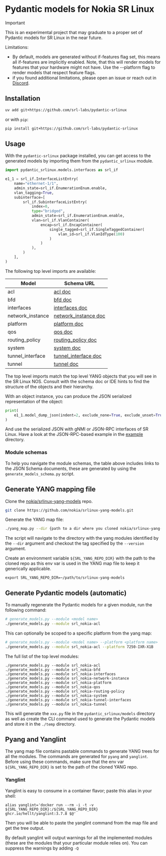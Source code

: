 # Pydantic models for Nokia SR Linux

> [!IMPORTANT]
> This is an experimental project that may graduate to a proper set of Pydantic models for SR Linux in the near future.
>
> Limitations:
>
> - By default, models are generated without if-features flag set, this means all if-features are implicitly enabled. Note, that this will render models for features that your hardware might not have. Use the --platform flag to render models that respect feature flags.
> - if you found additional limitations, please open an issue or reach out in [Discord](https://discord.gg/tZvgjQ6PZf).

## Installation

```bash
uv add git+https://github.com/srl-labs/pydantic-srlinux
```

or with `pip`:

```bash
pip install git+https://github.com/srl-labs/pydantic-srlinux
```

## Usage

With the `pydantic-srlinux` package installed, you can get access to the generated models by importing them from the `pydantic_srlinux` module.

```python
import pydantic_srlinux.models.interfaces as srl_if

e1_1 = srl_if.InterfaceListEntry(
    name="ethernet-1/1",
    admin_state=srl_if.EnumerationEnum.enable,
    vlan_tagging=True,
    subinterface=[
        srl_if.SubinterfaceListEntry(
            index=0,
            type="bridged",
            admin_state=srl_if.EnumerationEnum.enable,
            vlan=srl_if.VlanContainer(
                encap=srl_if.EncapContainer(
                    single_tagged=srl_if.SingleTaggedContainer(
                        vlan_id=srl_if.VlanIdType(100)
                    )
                )
            ),
        )
    ],
)
```

The following top level imports are available:

| Model            | Schema URL                                                                                                                                                                                        |
| ---------------- | ------------------------------------------------------------------------------------------------------------------------------------------------------------------------------------------------- |
| acl              | [acl doc](https://json-schema.app/view/%23?url=https%3A%2F%2Fraw.githubusercontent.com%2Fsrl-labs%2Fpydantic-srlinux%2Frefs%2Fheads%2Fmain%2Fschemas%2Facl_schema.json)                           |
| bfd              | [bfd doc](https://json-schema.app/view/%23?url=https%3A%2F%2Fraw.githubusercontent.com%2Fsrl-labs%2Fpydantic-srlinux%2Frefs%2Fheads%2Fmain%2Fschemas%2Fbfd_schema.json)                           |
| interfaces       | [interfaces doc](https://json-schema.app/view/%23?url=https%3A%2F%2Fraw.githubusercontent.com%2Fsrl-labs%2Fpydantic-srlinux%2Frefs%2Fheads%2Fmain%2Fschemas%2Finterfaces_schema.json)             |
| network_instance | [network_instance doc](https://json-schema.app/view/%23?url=https%3A%2F%2Fraw.githubusercontent.com%2Fsrl-labs%2Fpydantic-srlinux%2Frefs%2Fheads%2Fmain%2Fschemas%2Fnetwork_instance_schema.json) |
| platform         | [platform doc](https://json-schema.app/view/%23?url=https%3A%2F%2Fraw.githubusercontent.com%2Fsrl-labs%2Fpydantic-srlinux%2Frefs%2Fheads%2Fmain%2Fschemas%2Fplatform_schema.json)                 |
| qos              | [qos doc](https://json-schema.app/view/%23?url=https%3A%2F%2Fraw.githubusercontent.com%2Fsrl-labs%2Fpydantic-srlinux%2Frefs%2Fheads%2Fmain%2Fschemas%2Fqos_schema.json)                           |
| routing_policy   | [routing_policy doc](https://json-schema.app/view/%23?url=https%3A%2F%2Fraw.githubusercontent.com%2Fsrl-labs%2Fpydantic-srlinux%2Frefs%2Fheads%2Fmain%2Fschemas%2Frouting_policy_schema.json)     |
| system           | [system doc](https://json-schema.app/view/%23?url=https%3A%2F%2Fraw.githubusercontent.com%2Fsrl-labs%2Fpydantic-srlinux%2Frefs%2Fheads%2Fmain%2Fschemas%2Fsystem_schema.json)                     |
| tunnel_interface | [tunnel_interface doc](https://json-schema.app/view/%23?url=https%3A%2F%2Fraw.githubusercontent.com%2Fsrl-labs%2Fpydantic-srlinux%2Frefs%2Fheads%2Fmain%2Fschemas%2Ftunnel_interface_schema.json) |
| tunnel           | [tunnel doc](https://json-schema.app/view/%23?url=https%3A%2F%2Fraw.githubusercontent.com%2Fsrl-labs%2Fpydantic-srlinux%2Frefs%2Fheads%2Fmain%2Fschemas%2Ftunnel_schema.json)                     |

The top level imports match the top level YANG objects that you will see in the SR Linux NOS. Consult with the schema doc or IDE hints to find the structure of the objects and their hierarchy.

With an object instance, you can produce the JSON serialized representation of the object:

```python
print(
    e1_1.model_dump_json(indent=2, exclude_none=True, exclude_unset=True, by_alias=True)
)
```

And use the serialized JSON with gNMI or JSON-RPC interfaces of SR Linux. Have a look at the JSON-RPC-based example in the [example](example) directory.

### Module schemas

To help you navigate the module schemas, the table above includes links to the JSON Schema documents, these are generated by using the `generate_models_schema.py` script.

## Generate YANG mapping file

Clone the [nokia/srlinux-yang-models](https://github.com/nokia/srlinux-yang-models) repo.

```bash
git clone https://github.com/nokia/srlinux-yang-models.git
```

Generate the YANG map file:

```bash
./yang_map.py --dir {path to a dir where you cloned nokia/srlinux-yang-models} --version v24.10.1
```

The script will navigate to the directory with the yang modules identified by the `--dir` argument and checkout the tag specified by the `--version` argument.

Create an environment variable `${SRL_YANG_REPO_DIR}` with the path to the cloned repo as this env var is used in the YANG map file to keep it generically applicable.

```
export SRL_YANG_REPO_DIR=~/path/to/srlinux-yang-models
```

## Generate Pydantic models (automatic)

To manually regenerate the Pydantic models for a given module, run the following command:

```bash
# generate_models.py --module <model name>
./generate_models.py --module srl_nokia-acl
```

This can optionally be scoped to a specific platform from the yang map:

```bash
# generate_models.py --module <model name> --platform <platform name>
./generate_models.py --module srl_nokia-acl --platform 7250-IXR-X1B
```

The full list of the top level modules:

```
./generate_models.py --module srl_nokia-acl
./generate_models.py --module srl_nokia-bfd
./generate_models.py --module srl_nokia-interfaces
./generate_models.py --module srl_nokia-network-instance
./generate_models.py --module srl_nokia-platform
./generate_models.py --module srl_nokia-qos
./generate_models.py --module srl_nokia-routing-policy
./generate_models.py --module srl_nokia-system
./generate_models.py --module srl_nokia-tunnel-interfaces
./generate_models.py --module srl_nokia-tunnel
```

This will generate the `xxx.py` file in the `pydantic_srlinux/models` directory as well as create the CLI command used to generate the Pydantic models and store it in the `./temp` directory.

## Pyang and Yanglint

The yang map file contains pastable commands to generate YANG trees for all the modules. The commands are generated for `pyang` and `yanglint`. Before using these commands, make sure that the env var `${SRL_YANG_REPO_DIR}` is set to the path of the cloned YANG repo.

### Yanglint

Yanglint is easy to consume in a container flavor; paste this alias in your shell:

```
alias yanglint='docker run --rm -i -t -v ${SRL_YANG_REPO_DIR}:/${SRL_YANG_REPO_DIR} ghcr.io/hellt/yanglint:3.7.8 $@'
```

Then you will be able to paste the yanglint command from the map file and get the tree output.

By default yanglint will output warnings for all the implemented modules (these are the modules that your particular module relies on). You can suppress the warnings by adding `-Q`
